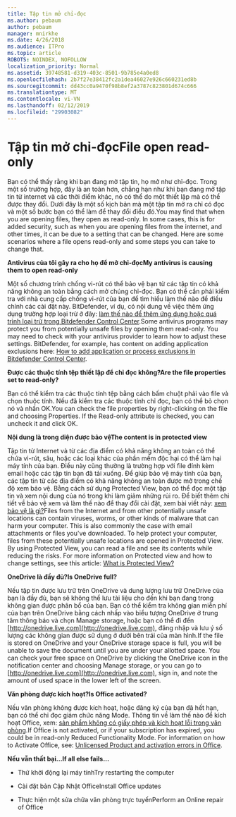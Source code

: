```yaml
---
title: Tập tin mở chỉ-đọc
ms.author: pebaum
author: pebaum
manager: mnirkhe
ms.date: 4/26/2018
ms.audience: ITPro
ms.topic: article
ROBOTS: NOINDEX, NOFOLLOW
localization_priority: Normal
ms.assetid: 39748581-d319-403c-8501-9b785e4a0ed8
ms.openlocfilehash: 2b7f27e38412fc2a1dea46027e926c660231ed8b
ms.sourcegitcommit: dd43cc0a9470f98b8ef2a3787c823801d674c666
ms.translationtype: MT
ms.contentlocale: vi-VN
ms.lasthandoff: 02/12/2019
ms.locfileid: "29903082"
---
```

# <a name="file-open-read-only"></a><span data-ttu-id="8f31c-102">Tập tin mở chỉ-đọc</span><span class="sxs-lookup"><span data-stu-id="8f31c-102">File open read-only</span></span>

<span data-ttu-id="8f31c-p101">Bạn có thể thấy rằng khi bạn đang mở tập tin, họ mở như chỉ-đọc. Trong một số trường hợp, đây là an toàn hơn, chẳng hạn như khi bạn đang mở tập tin từ internet và các thời điểm khác, nó có thể do một thiết lập mà có thể được thay đổi. Dưới đây là một số kịch bản mà một tập tin mở ra chỉ có đọc và một số bước bạn có thể làm để thay đổi điều đó.</span><span class="sxs-lookup"><span data-stu-id="8f31c-p101">You may find that when you are opening files, they open as read-only. In some cases, this is for added security, such as when you are opening files from the internet, and other times, it can be due to a setting that can be changed. Here are some scenarios where a file opens read-only and some steps you can take to change that.</span></span>
  
 <span data-ttu-id="8f31c-106">**Antivirus của tôi gây ra cho họ để mở chỉ-đọc**</span><span class="sxs-lookup"><span data-stu-id="8f31c-106">**My antivirus is causing them to open read-only**</span></span>
  
<span data-ttu-id="8f31c-p102">Một số chương trình chống vi-rút có thể bảo vệ bạn từ các tập tin có khả năng không an toàn bằng cách mở chúng chỉ-đọc. Bạn có thể cần phải kiểm tra với nhà cung cấp chống vi-rút của bạn để tìm hiểu làm thế nào để điều chỉnh các cài đặt này. BitDefender, ví dụ, có nội dung về việc thêm ứng dụng trường hợp loại trừ ở đây: [làm thế nào để thêm ứng dụng hoặc quá trình loại trừ trong Bitdefender Control Center](https://www.bitdefender.com/support/how-to-add-application-or-process-exclusions-in-bitdefender-control-center-1119.mdl).</span><span class="sxs-lookup"><span data-stu-id="8f31c-p102">Some antivirus programs may protect you from potentially unsafe files by opening them read-only. You may need to check with your antivirus provider to learn how to adjust these settings. BitDefender, for example, has content on adding application exclusions here: [How to add application or process exclusions in Bitdefender Control Center](https://www.bitdefender.com/support/how-to-add-application-or-process-exclusions-in-bitdefender-control-center-1119.mdl).</span></span>
  
 <span data-ttu-id="8f31c-110">**Được các thuộc tính tệp thiết lập để chỉ đọc không?**</span><span class="sxs-lookup"><span data-stu-id="8f31c-110">**Are the file properties set to read-only?**</span></span>
  
<span data-ttu-id="8f31c-p103">Bạn có thể kiểm tra các thuộc tính tệp bằng cách bấm chuột phải vào file và chọn thuộc tính. Nếu đã kiểm tra các thuộc tính chỉ đọc, bạn có thể bỏ chọn nó và nhấn OK.</span><span class="sxs-lookup"><span data-stu-id="8f31c-p103">You can check the file properties by right-clicking on the file and choosing Properties. If the Read-only attribute is checked, you can uncheck it and click OK.</span></span>
  
 <span data-ttu-id="8f31c-113">**Nội dung là trong diện được bảo vệ**</span><span class="sxs-lookup"><span data-stu-id="8f31c-113">**The content is in protected view**</span></span>
  
<span data-ttu-id="8f31c-p104">Tập tin từ Internet và từ các địa điểm có khả năng không an toàn có thể chứa vi-rút, sâu, hoặc các loại khác của phần mềm độc hại có thể làm hại máy tính của bạn. Điều này cũng thường là trường hợp với file đính kèm email hoặc các tập tin bạn đã tải xuống. Để giúp bảo vệ máy tính của bạn, các tập tin từ các địa điểm có khả năng không an toàn được mở trong chế độ xem bảo vệ. Bằng cách sử dụng Protected View, bạn có thể đọc một tập tin và xem nội dung của nó trong khi làm giảm những rủi ro. Để biết thêm chi tiết về bảo vệ xem và làm thế nào để thay đổi cài đặt, xem bài viết này: [xem bảo vệ là gì?](https://support.office.com/article/d6f09ac7-e6b9-4495-8e43-2bbcdbcb6653)</span><span class="sxs-lookup"><span data-stu-id="8f31c-p104">Files from the Internet and from other potentially unsafe locations can contain viruses, worms, or other kinds of malware that can harm your computer. This is also commonly the case with email attachments or files you've downloaded. To help protect your computer, files from these potentially unsafe locations are opened in Protected View. By using Protected View, you can read a file and see its contents while reducing the risks. For more information on Protected view and how to change settings, see this article: [What is Protected View?](https://support.office.com/article/d6f09ac7-e6b9-4495-8e43-2bbcdbcb6653)</span></span>
  
 <span data-ttu-id="8f31c-119">**OneDrive là đầy đủ?**</span><span class="sxs-lookup"><span data-stu-id="8f31c-119">**Is OneDrive full?**</span></span>
  
<span data-ttu-id="8f31c-p105">Nếu tập tin được lưu trữ trên OneDrive và dung lượng lưu trữ OneDrive của bạn là đầy đủ, bạn sẽ không thể lưu tài liệu cho đến khi bạn đang trong không gian được phân bổ của bạn. Bạn có thể kiểm tra không gian miễn phí của bạn trên OneDrive bằng cách nhấp vào biểu tượng OneDrive ở trung tâm thông báo và chọn Manage storage, hoặc bạn có thể đi đến [http://onedrive.live.com](http://onedrive.live.com), đăng nhập và lưu ý số lượng các không gian được sử dụng ở dưới bên trái của màn hình.</span><span class="sxs-lookup"><span data-stu-id="8f31c-p105">If the file is stored on OneDrive and your OneDrive storage space is full, you will be unable to save the document until you are under your allotted space. You can check your free space on OneDrive by clicking the OneDrive icon in the notification center and choosing Manage storage, or you can go to [http://onedrive.live.com](http://onedrive.live.com), sign in, and note the amount of used space in the lower left of the screen.</span></span>
  
 <span data-ttu-id="8f31c-122">**Văn phòng được kích hoạt?**</span><span class="sxs-lookup"><span data-stu-id="8f31c-122">**Is Office activated?**</span></span>
  
<span data-ttu-id="8f31c-p106">Nếu văn phòng không được kích hoạt, hoặc đăng ký của bạn đã hết hạn, bạn có thể chỉ đọc giảm chức năng Mode. Thông tin về làm thế nào để kích hoạt Office, xem: [sản phẩm không có giấy phép và kích hoạt lỗi trong văn phòng](https://support.office.com/article/0d23d3c0-c19c-4b2f-9845-5344fedc4380).</span><span class="sxs-lookup"><span data-stu-id="8f31c-p106">If Office is not activated, or if your subscription has expired, you could be in read-only Reduced Functionality Mode. For information on how to Activate Office, see: [Unlicensed Product and activation errors in Office](https://support.office.com/article/0d23d3c0-c19c-4b2f-9845-5344fedc4380).</span></span>
  
 <span data-ttu-id="8f31c-125">**Nếu vẫn thất bại...**</span><span class="sxs-lookup"><span data-stu-id="8f31c-125">**If all else fails...**</span></span>
  
- <span data-ttu-id="8f31c-126">Thử khởi động lại máy tính</span><span class="sxs-lookup"><span data-stu-id="8f31c-126">Try restarting the computer</span></span>
    
- <span data-ttu-id="8f31c-127">Cài đặt bản Cập Nhật Office</span><span class="sxs-lookup"><span data-stu-id="8f31c-127">Install Office updates</span></span>
    
- <span data-ttu-id="8f31c-128">Thực hiện một sửa chữa văn phòng trực tuyến</span><span class="sxs-lookup"><span data-stu-id="8f31c-128">Perform an Online repair of Office</span></span>
    

